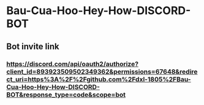 # Bau-Cua-Hoo-Hey-How-DISCORD-BOT
## Bot invite link
### https://discord.com/api/oauth2/authorize?client_id=893923509502349362&permissions=67648&redirect_uri=https%3A%2F%2Fgithub.com%2Fdxl-1805%2FBau-Cua-Hoo-Hey-How-DISCORD-BOT&response_type=code&scope=bot
